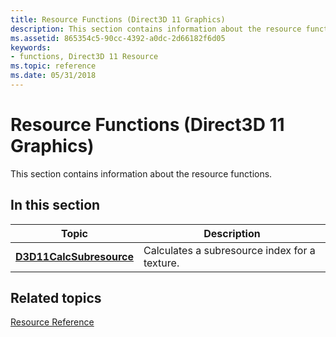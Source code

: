 ```yaml
---
title: Resource Functions (Direct3D 11 Graphics)
description: This section contains information about the resource functions.
ms.assetid: 865354c5-90cc-4392-a0dc-2d66182f6d05
keywords:
- functions, Direct3D 11 Resource
ms.topic: reference
ms.date: 05/31/2018
---
```


# Resource Functions (Direct3D 11 Graphics)

This section contains information about the resource functions.


## In this section



| Topic                                                           | Description                                               |
|-----------------------------------------------------------------|-----------------------------------------------------------|
| [**D3D11CalcSubresource**](/windows/desktop/api/D3D11/nf-d3d11-d3d11calcsubresource)<br/> | Calculates a subresource index for a texture. <br/> |



 

## Related topics

<dl> <dt>

[Resource Reference](d3d11-graphics-reference-resource.md)
</dt> </dl>

 

 





